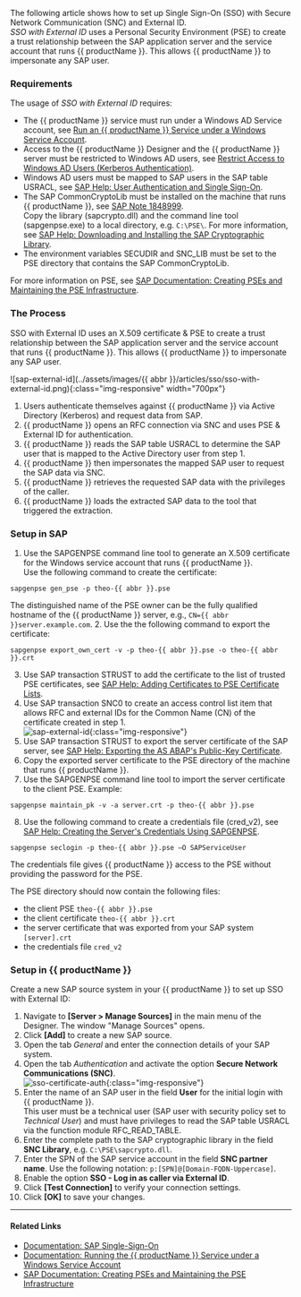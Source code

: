 
<!---
only in Xu and BC
-->

The following article shows how to set up Single Sign-On (SSO) with Secure Network Communication (SNC) and External ID.<br>
*SSO with External ID* uses a Personal Security Environment (PSE) to create a trust relationship between the SAP application server and the service account that runs {{ productName }}.
This allows {{ productName }} to impersonate any SAP user.<br>

### Requirements

The usage of *SSO with External ID* requires:
- The {{ productName }} service must run under a Windows AD Service account, see [Run an {{ productName }} Service under a Windows Service Account](https://help.theobald-software.com/en/xtract-universal/advanced-techniques/service-account).
- Access to the {{ productName }} Designer and the {{ productName }} server must be restricted to Windows AD users, see [Restrict Access to Windows AD Users (Kerberos Authentication)](https://help.theobald-software.com/en/xtract-universal/security/server-security#restrict-access-to-windows-ad-users-kerberos-authentication).<br>
- Windows AD users must be mapped to SAP users in the SAP table USRACL, see [SAP Help: User Authentication and Single Sign-On](https://help.sap.com/docs/SAP_NETWEAVER_750/e815bb97839a4d83be6c4fca48ee5777/e54344b6d24a05408ca4faa94554e851.html?locale=en-US). <!---[SAP Help: Mapping Windows Users to SAP Users for Kerberos SSO](https://help.sap.com/saphelp_ewm900/helpdata/en/44/0efeafb9920d1be10000000a114a6b/frameset.htm)--->
- The SAP CommonCryptoLib must be installed on the machine that runs {{ productName }}, see [SAP Note 1848999](https://launchpad.support.sap.com/#/notes/1848999).<br>
Copy the library (sapcrypto.dll) and the command line tool (sapgenpse.exe) to a local directory, e.g. `C:\PSE\`.
For more information, see [SAP Help: Downloading and Installing the SAP Cryptographic Library](https://help.sap.com/docs/SAP_IDENTITY_MANAGEMENT/4773a9ae1296411a9d5c24873a8d418c/3d4ece540ae64e30997498025e37f686.html?locale=en-US).
- The environment variables SECUDIR and SNC_LIB must be set to the PSE directory that contains the SAP CommonCryptoLib.

For more information on PSE, see [SAP Documentation: Creating PSEs and Maintaining the PSE Infrastructure](https://help.sap.com/doc/saphelp_nw73ehp1/7.31.19/en-us/59/6b653a0c52425fe10000000a114084/frameset.htm).
<!---For more information on environment variables, see [Microsoft Documentation: ]().--->

### The Process

SSO with External ID uses an X.509 certificate & PSE to create a trust relationship between the SAP application server and the service account that runs {{ productName }}.
This allows {{ productName }} to impersonate any SAP user.

![sap-external-id](../assets/images/{{ abbr }}/articles/sso/sso-with-external-id.png){:class="img-responsive" width="700px"}

1. Users authenticate themselves against {{ productName }} via Active Directory (Kerberos) and request data from SAP.
2. {{ productName }} opens an RFC connection via SNC and uses PSE & External ID for authentication.
3. {{ productName }} reads the SAP table USRACL to determine the SAP user that is mapped to the Active Directory user from step 1.
4. {{ productName }} then impersonates the mapped SAP user to request the SAP data via SNC.
5. {{ productName }} retrieves the requested SAP data with the privileges of the caller.
6. {{ productName }} loads the extracted SAP data to the tool that triggered the extraction.


### Setup in SAP

1. Use the SAPGENPSE command line tool to generate an X.509 certificate for the Windows service account that runs {{ productName }}. <br>
Use the following command to create the certificate: 
``` console
sapgenpse gen_pse -p theo-{{ abbr }}.pse
```
The distinguished name of the PSE owner can be the fully qualified hostname of the {{ productName }} server, e.g., `CN={{ abbr }}server.example.com`. 
2. Use the the following command to export the certificate:
``` console
sapgenpse export_own_cert -v -p theo-{{ abbr }}.pse -o theo-{{ abbr }}.crt
```
3. Use SAP transaction STRUST to add the certificate to the list of trusted PSE certificates, see [SAP Help: Adding Certificates to PSE Certificate Lists](https://help.sap.com/docs/SAP_NETWEAVER_750/280f016edb8049e998237fcbd80558e7/798e9421e00b4dc1ade3d4199ac60837-35.html?locale=en-US).
4. Use SAP transaction SNC0 to create an access control list item that allows RFC and external IDs for the Common Name (CN) of the certificate created in step 1.<br>
![sap-external-id](../assets/images/articles/sso/sap-external-id.png){:class="img-responsive"}
5. Use SAP transaction STRUST to export the server certificate of the SAP server, see [SAP Help: Exporting the AS ABAP's Public-Key Certificate](https://help.sap.com/saphelp_SNC700_ehp01/helpdata/en/47/d84e3c719d1742e10000000a11405a/frameset.htm).
6. Copy the exported server certificate to the PSE directory of the machine that runs {{ productName }}.
7. Use the SAPGENPSE command line tool to import the server certificate to the client PSE. Example: 
``` console
sapgenpse maintain_pk -v -a server.crt -p theo-{{ abbr }}.pse
```
8. Use the following command to create a credentials file (cred_v2), see [SAP Help: Creating the Server's Credentials Using SAPGENPSE](https://help.sap.com/saphelp_snc70/helpdata/en/32/ce2e3ad962a51ae10000000a11402f/frameset.htm). 
``` console
sapgenpse seclogin -p theo-{{ abbr }}.pse –O SAPServiceUser
```
The credentials file gives {{ productName }} access to the PSE without providing the password for the PSE.

The PSE directory should now contain the following files:
- the client PSE `theo-{{ abbr }}.pse`
- the client certificate `theo-{{ abbr }}.crt`
- the server certificate that was exported from your SAP system `[server].crt`
- the credentials file `cred_v2`

### Setup in {{ productName }}

Create a new SAP source system in your {{ productName }} to set up SSO with External ID:

1. Navigate to **[Server > Manage Sources]** in the main menu of the Designer. The window "Manage Sources" opens.
2. Click **[Add]** to create a new SAP source.
3. Open the tab *General* and enter the connection details of your SAP system.
4. Open the tab *Authentication* and activate the option **Secure Network Communications (SNC)**.<br>
![sso-certificate-auth](../assets/images/articles/sso/sso-external-id-source.png){:class="img-responsive"}
5. Enter the name of an SAP user in the field **User** for the initial login with {{ productName }}. <br>
This user must be a technical user (SAP user with security policy set to *Technical User*) and must have privileges to read the SAP table USRACL via the function module RFC_READ_TABLE. 
6. Enter the complete path to the SAP cryptographic library in the field **SNC Library**, e.g. `C:\PSE\sapcrypto.dll`.
7. Enter the SPN of the SAP service account in the field **SNC partner name**. Use the following notation: `p:[SPN]@[Domain-FQDN-Uppercase]`. 
8. Enable the option **SSO - Log in as caller via External ID**.
9. Click **[Test Connection]** to verify your connection settings.
10. Click **[OK]** to save your changes. 

*****
#### Related Links
- [Documentation: SAP Single-Sign-On](https://help.theobald-software.com/en/xtract-universal/advanced-techniques/sap-single-sign-on)
- [Documentation: Running the {{ productName }} Service under a Windows Service Account](https://help.theobald-software.com/en/xtract-universal/advanced-techniques/service-account)
- [SAP Documentation: Creating PSEs and Maintaining the PSE Infrastructure](https://help.sap.com/doc/saphelp_nw73ehp1/7.31.19/en-us/59/6b653a0c52425fe10000000a114084/frameset.htm)
